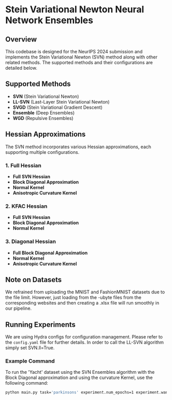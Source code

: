 # Stein Variational Newton Neural Network Ensembles

## Overview
This codebase is designed for the NeurIPS 2024 submission and implements the Stein Variational Newton (SVN) method along with other related methods. The supported methods and their configurations are detailed below.

## Supported Methods
- **SVN** (Stein Variational Newton)
- **LL-SVN** (Last-Layer Stein Variational Newton)
- **SVGD** (Stein Variational Gradient Descent)
- **Ensemble** (Deep Ensembles)
- **WGD** (Repulsive Ensembles)

## Hessian Approximations
The SVN method incorporates various Hessian approximations, each supporting multiple configurations.

### 1. Full Hessian
- **Full SVN Hessian**
- **Block Diagonal Approximation**
- **Normal Kernel**
- **Anisotropic Curvature Kernel**

### 2. KFAC Hessian
- **Full SVN Hessian**
- **Block Diagonal Approximation**
- **Normal Kernel**

### 3. Diagonal Hessian
- **Full Block Diagonal Approximation**
- **Normal Kernel**
- **Anisotropic Curvature Kernel**

## Note on Datasets
We refrained from uploading the MNIST and FashionMNIST datasets due to the file limit. However, just loading from the -ubyte files from the corresponding websites and then creating a .xlsx file will run smoothly in our pipeline.

## Running Experiments
We are using Hydra configs for configuration management. Please refer to the `config.yaml` file for further details. In order to call the LL-SVN algorithm simply set SVN.ll=True. 

### Example Command
To run the 'Yacht' dataset using the SVN Ensembles algorithm with the Block Diagonal approximation and using the curvature Kernel, use the following command:

```bash
python main.py task='parkinsons' experiment.num_epochs=1 experiment.wandb_logging=False experiment.method='SVN' SVN.hessian_calc='Diag' SVN.block_diag_approx=True SVN.use_curvature_kernel="use_curvature"


